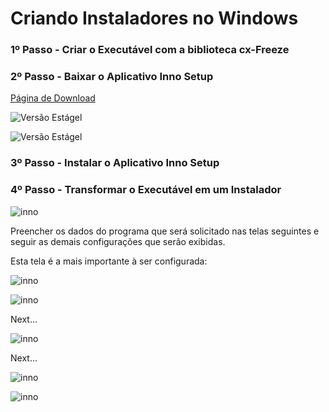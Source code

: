 # Criando Instaladores no Windows

### 1º Passo - Criar o Executável com a biblioteca cx-Freeze

### 2º Passo - Baixar o Aplicativo Inno Setup

[Página de Download](https://jrsoftware.org/isdl.php#stable)

![Versão Estágel](projeto_exemplo/imagens/stable.png)

![Versão Estágel](projeto_exemplo/imagens/stable2.png)

### 3º Passo - Instalar o Aplicativo Inno Setup


### 4º Passo - Transformar o Executável em um Instalador

![inno](projeto_exemplo/imagens/inno1.png)

Preencher os dados do programa que será solicitado nas telas seguintes e seguir as demais configurações que serão exibidas.

Esta tela é a mais importante à ser configurada:

![inno](projeto_exemplo/imagens/inno3.png)

![inno](projeto_exemplo/imagens/inno2.png)

Next...

![inno](projeto_exemplo/imagens/inno4.png)

Next...

![inno](projeto_exemplo/imagens/inno5.png)

![inno](projeto_exemplo/imagens/inno6.png)